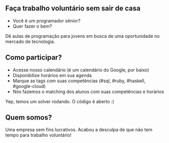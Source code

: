## Faça trabalho voluntário sem sair de casa

- Você é um programador sênior?
- Quer fazer o bem?

Dê aulas de programação para jovens em busca de uma oportunidade no mercado de tecnologia.

## Como participar?

- Acesse nosso calendário (é um calendário do Google, por baixo)
- Disponibilize horários em sua agenda
- Marque as tags com suas competências (#sql, #ruby, #haskell, #google-cloud)
- Nós fazemos o matching dos alunos com suas competências e horários

Yep, temos um solver rodando. O código é aberto :)

## Quem somos?

Uma empresa sem fins lucrativos. Acabou a desculpa de que não tem tempo para trabalho voluntário!